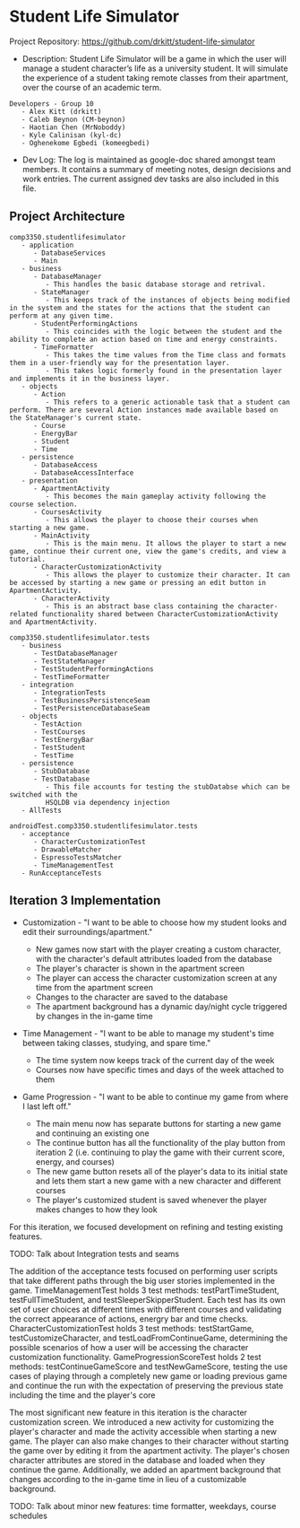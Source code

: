 # Student Life Simulator
Project Repository: https://github.com/drkitt/student-life-simulator

* Description: Student Life Simulator will be a game in which the user will manage a student character’s life as a university student. It will simulate the experience of a student taking remote classes from their apartment, over the course of an academic term.

```
Developers - Group 10
   - Alex Kitt (drkitt)
   - Caleb Beynon (CM-beynon)
   - Haotian Chen (MrNoboddy)
   - Kyle Calinisan (kyl-dc)
   - Oghenekome Egbedi (komeegbedi)
```

* Dev Log: The log is maintained as google-doc shared amongst team members. It contains a summary of meeting notes, design decisions and work entries. The current assigned dev tasks are also included in this file.

## Project Architecture
```
comp3350.studentlifesimulator
   - application
      - DatabaseServices
      - Main
   - business
      - DatabaseManager
         - This handles the basic database storage and retrival.
      - StateManager
         - This keeps track of the instances of objects being modified in the system and the states for the actions that the student can perform at any given time.
      - StudentPerformingActions
         - This coincides with the logic between the student and the ability to complete an action based on time and energy constraints.
      - TimeFormatter
         - This takes the time values from the Time class and formats them in a user-friendly way for the presentation layer.
         - This takes logic formerly found in the presentation layer and implements it in the business layer.
   - objects
      - Action 
         - This refers to a generic actionable task that a student can perform. There are several Action instances made available based on the StateManager's current state.
      - Course
      - EnergyBar
      - Student
      - Time
   - persistence
      - DatabaseAccess
      - DatabaseAccessInterface
   - presentation
      - ApartmentActivity
         - This becomes the main gameplay activity following the course selection.
      - CoursesActivity
         - This allows the player to choose their courses when starting a new game.
      - MainActivity
         - This is the main menu. It allows the player to start a new game, continue their current one, view the game's credits, and view a tutorial.
      - CharacterCustomizationActivity
         - This allows the player to customize their character. It can be accessed by starting a new game or pressing an edit button in ApartmentActivity.
      - CharacterActivity
         - This is an abstract base class containing the character-related functionality shared between CharacterCustomizationActivity and ApartmentActivity.

comp3350.studentlifesimulator.tests
   - business
      - TestDatabaseManager
      - TestStateManager
      - TestStudentPerformingActions
      - TestTimeFormatter
   - integration
      - IntegrationTests
      - TestBusinessPersistenceSeam
      - TestPersistenceDatabaseSeam
   - objects
      - TestAction
      - TestCourses
      - TestEnergyBar
      - TestStudent
      - TestTime
   - persistence
      - StubDatabase
      - TestDatabase
         - This file accounts for testing the stubDatabse which can be switched with the
         HSQLDB via dependency injection
   - AllTests
   
androidTest.comp3350.studentlifesimulator.tests
   - acceptance
      - CharacterCustomizationTest
      - DrawableMatcher
      - EspressoTestsMatcher
      - TimeManagementTest
   - RunAcceptanceTests
```

## Iteration 3 Implementation

* Customization - "I want to be able to choose how my student looks and edit their surroundings/apartment."
   - New games now start with the player creating a custom character, with the character's default attributes loaded from the database
   - The player's character is shown in the apartment screen
   - The player can access the character customization screen at any time from the apartment screen
   - Changes to the character are saved to the database
   - The apartment background has a dynamic day/night cycle triggered by changes in the in-game time

* Time Management - "I want to be able to manage my student's time between taking classes, studying, and spare time."
   - The time system now keeps track of the current day of the week
   - Courses now have specific times and days of the week attached to them

* Game Progression - "I want to be able to continue my game from where I last left off."
   - The main menu now has separate buttons for starting a new game and continuing an existing one
   - The continue button has all the functionality of the play button from iteration 2 (i.e. continuing to play the game with their current score, energy, and courses)
   - The new game button resets all of the player's data to its initial state and lets them start a new game with a new character and different courses
   - The player's customized student is saved whenever the player makes changes to how they look

For this iteration, we focused development on refining and testing existing features.


TODO: Talk about Integration tests and seams

The addition of the acceptance tests focused on performing user scripts that take different paths through the big user stories implemented in the game. TimeManagementTest holds 3 test methods: testPartTimeStudent, testFullTimeStudent, and testSleeperSkipperStudent. Each test has its own set of user choices at different times with different courses and validating the correct appearance of actions, energry bar and time checks.
CharacterCustomizationTest holds 3 test methods: testStartGame, testCustomizeCharacter, and testLoadFromContinueGame, determining the possible scenarios of how a user will be accessing the character customization functionality.
GameProgressionScoreTest holds 2 test methods: testContinueGameScore and testNewGameScore, testing the use cases of playing through a completely new game or loading previous game and continue the run with the expectation of preserving the previous state including the time and the player's core

The most significant new feature in this iteration is the character customization screen. We introduced a new activity for customizing the player's character and made the activity accessible when starting a new game. The player can also make changes to their character without starting the game over by editing it from the apartment activity. The player's chosen character attributes are stored in the database and loaded when they continue the game. Additionally, we added an apartment background that changes according to the in-game time in lieu of a customizable background. 



TODO: Talk about minor new features: time formatter, weekdays, course schedules
